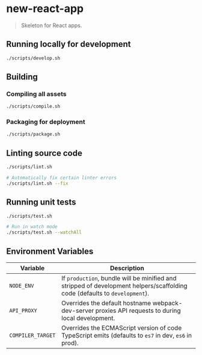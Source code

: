 # new-react-app

> Skeleton for React apps.


## Running locally for development

```bash
./scripts/develop.sh
```


## Building

### Compiling all assets

```bash
./scripts/compile.sh
```

### Packaging for deployment

```bash
./scripts/package.sh
```


## Linting source code

```bash
./scripts/lint.sh

# Automatically fix certain linter errors
./scripts/lint.sh --fix
```


## Running unit tests

```bash
./scripts/test.sh

# Run in watch mode
./scripts/test.sh --watchAll
```


## Environment Variables

| Variable | Description |
|----------|-------------|
| `NODE_ENV` | If `production`, bundle will be minified and stripped of development helpers/scaffolding code (defaults to `development`). |
| `API_PROXY` | Overrides the default hostname webpack-dev-server proxies API requests to during local development. |
| `COMPILER_TARGET` | Overrides the ECMAScript version of code TypeScript emits (defaults to `es7` in dev, `es6` in prod). |
